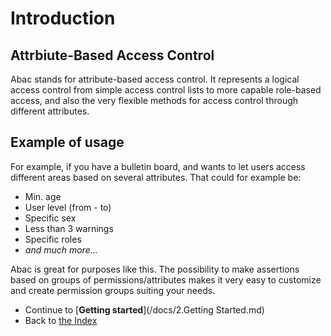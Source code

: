 # Introduction

## Attrbiute-Based Access Control

Abac stands for attribute-based access control. It represents a logical access control from simple access control lists to more capable role-based access, and also the very flexible methods for access control through different attributes.

## Example of usage

For example, if you have a bulletin board, and wants to let users access different areas based on several attributes. That could for example be:

* Min. age
* User level (from - to)
* Specific sex
* Less than 3 warnings
* Specific roles
* _and much more..._

Abac is great for purposes like this. The possibility to make assertions based on groups of permissions/attributes makes it very easy to customize and create permission groups suiting your needs.


* Continue to [**Getting started**](/docs/2.Getting Started.md)
* Back to [the Index](/docs/README.md)